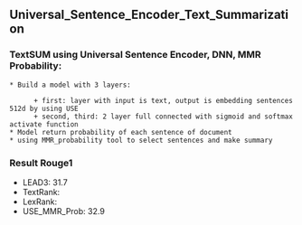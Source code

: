 ## Universal_Sentence_Encoder_Text_Summarization

### TextSUM using Universal Sentence Encoder, DNN, MMR Probability:

    * Build a model with 3 layers:
    
          + first: layer with input is text, output is embedding sentences 512d by using USE
          + second, third: 2 layer full connected with sigmoid and softmax activate function
    * Model return probability of each sentence of document
    * using MMR_probability tool to select sentences and make summary
 
 ### Result Rouge1
 
   - LEAD3: 31.7
   - TextRank:
   - LexRank:
   - USE_MMR_Prob: 32.9
